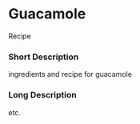 # Guacamole
Recipe

### Short Description

ingredients and recipe for guacamole

### Long Description

etc.
